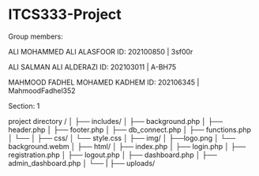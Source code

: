 # ITCS333-Project
Group members:

ALI MOHAMMED ALI ALASFOOR ID:  202100850 | 3sf00r

ALI SALMAN ALI ALDERAZI ID: 202103011 | A-BH75

MAHMOOD FADHEL MOHAMED KADHEM ID: 202106345 | MahmoodFadhel352

Section: 1



project directory
/
│
├── includes/
│   ├── background.php
│   ├── header.php
│   ├── footer.php
│   ├── db_connect.php
│   ├── functions.php
│   └── 
│
├── css/
│   └── style.css
│
├── img/
│   ├──logo.png
│   └── background.webm
│
├── html/
│   ├── index.php
│   ├── login.php
│   ├── registration.php
│   ├── logout.php
│   ├── dashboard.php
│   ├── admin_dashboard.php
│   └── 
|
├── uploads/
